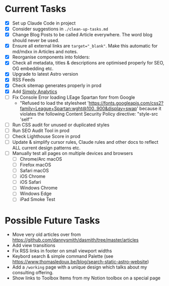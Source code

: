 # Current Tasks

- [x] Set up Claude Code in project
- [x] Consider suggestions in `./clean-up-tasks.md`
- [x] Change Blog Posts to be called Article everywhere. The word blog should never be used.
- [x] Ensure all external links are `target="_blank"`. Make this automatic for md/mdxx in Articles and notes.
- [x] Reorganise components into folders:
- [x] Check all metadata, titles & descriptions are optimised properly for SEO, OG embedding etc.
- [x] Upgrade to latest Astro version
- [x] RSS Feeds
- [x] Check sitemap generates properly in prod
- [x] Add [Simply Analytics](https://www.simpleanalytics.com/)
- [ ] Fix Console Error loading LEage Spartan fonr from Google
  - "Refused to load the stylesheet 'https://fonts.googleapis.com/css2?family=League+Spartan:wght@100..900&display=swap' because it violates the following Content Security Policy directive: "style-src 'self'"
- [ ] Run CSS audit for unused or duplicated styles
- [ ] Run SEO Audit Tool in prod
- [ ] Check Lighthouse Score in prod
- [ ] Update & simplify cursor rules, Claude rules and other docs to reflect ALL current design patterns etc.
- [ ] Manually test all pages on multiple devices and browsers
  - [ ] Chrome/Arc macOS
  - [ ] Firefox macOS
  - [ ] Safari macOS
  - [ ] iOS Chrome
  - [ ] iOS Safari
  - [ ] Windows Chrome
  - [ ] Windows Edge
  - [ ] iPad Smoke Test

# Possible Future Tasks

- Move very old articles over from https://github.com/dannysmith/dasmith/tree/master/articles
- Add view transitions
- Fix RSS links in footer on small viewport widths
- Keybord search & simple command Palette (see https://www.thomasledoux.be/blog/search-static-astro-website)
- Add a `/working` page with a unique design which talks about my consulting offering.
- Show links to Toolbox Items from my Notion toolbox on a special page
